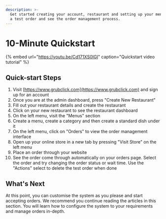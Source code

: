```yaml
---
description: >-
  Get started creating your account, restaurant and setting up your menus. Place
  a test order and see the order management process.
---
```


# 10-Minute Quickstart

{% embed url="https://youtu.be/Cd171XS0IGI" caption="Quickstart video tutorial" %}

## Quick-start Steps

1. Visit [https://www.grubclick.com](https://www.grubclick.com) and sign up for an account
2. Once you are at the admin dashboard, press "Create New Restaurant"
3. Fill out your restaurant details and create the restaurant
4. Click on your new restaurant to see the restaurant dashboard
5. On the left menu, visit the "Menus" section
6. Create a menu, create a category and then create a standard dish under it
7. On the left menu, click on "Orders" to view the order management interface
8. Open up your online store in a new tab by pressing "Visit Store" on the left menu
9. Place an order through your website
10. See the order come through automatically on your orders page. Select the order and try changing the order status or wait time. Use the "Actions" select to delete the test order when done

## What's Next

At this point, you can customise the system as you please and start accepting orders. We recommend you continue reading the articles in this section. You will learn how to configure the system to your requirements and manage orders in-depth.

